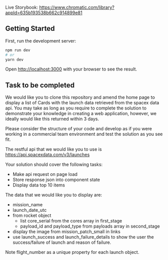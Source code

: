 Live Storybook:
https://www.chromatic.com/library?appId=635b193538b662c914899e81

## Getting Started

First, run the development server:

```bash
npm run dev
# or
yarn dev
```

Open [http://localhost:3000](http://localhost:3000) with your browser to see the result.

## Task to be completed
We would like you to clone this repository and amend the home page to display a list of Cards with the launch data retrieved from the spacex data api. You may take as long as you require to complete the solution to demonstrate your knowledge in creating a web application, however, we ideally would like this returned within 3 days.

Please consider the structure of your code and develop as if you were working in a commercial team environment and test the solution as you see fit.

The restful api that we would like you to use is https://api.spacexdata.com/v3/launches

Your solution should cover the following tasks:
- Make api request on page load
- Store response json into component state
- Display data top 10 items

The data that we would like you to display are:
- mission_name
- launch_date_utc
- from rocket object
	- list core_serial from the cores array in first_stage
	- payload_id and payload_type from payloads array in second_stage
- display the image from mission_patch_small in links
- use launch_success and launch_failure_details to show the user the success/failure of launch and reason of failure.

Note
flight_number as a unique property for each launch object.
